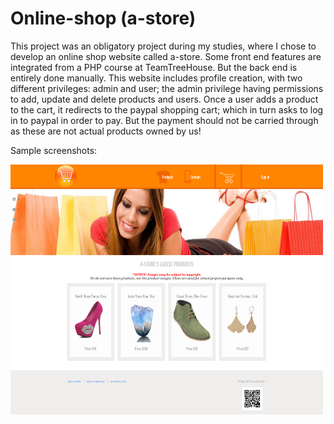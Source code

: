 # Online-shop (a-store)
This project was an obligatory project during my studies, where I chose to develop an online shop website called a-store. Some front end features are integrated from a PHP course at TeamTreeHouse. But the back end is entirely done manually. This website includes profile creation, with two different privileges: admin and user; the admin privilege having permissions to add, update and delete products and users. Once a user adds a product to the cart, it redirects to the paypal shopping cart; which in turn asks to log in to paypal in order to pay. But the payment should not be carried through as these are not actual products owned by us! 

Sample screenshots:

<img src="screenshots/screencapture-localhost-a-store.png" width="500" height="400" alt="Main page">

